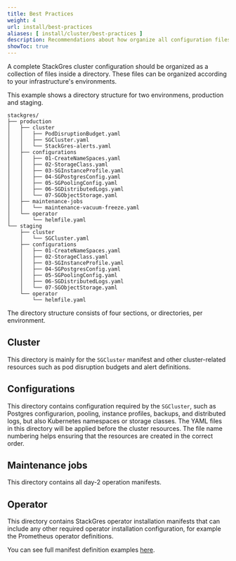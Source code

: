 ```yaml
---
title: Best Practices
weight: 4
url: install/best-practices
aliases: [ install/cluster/best-practices ]
description: Recommendations about how organize all configuration files.
showToc: true
---
```


A complete StackGres cluster configuration should be organized as a collection of files inside a directory.
These files can be organized according to your infrastructure's environments.

This example shows a directory structure for two environmens, production and staging. 

```
stackgres/
├── production
│   ├── cluster
│   │   ├── PodDisruptionBudget.yaml
│   │   ├── SGCluster.yaml
│   │   └── StackGres-alerts.yaml
│   ├── configurations
│   │   ├── 01-CreateNameSpaces.yaml
│   │   ├── 02-StorageClass.yaml
│   │   ├── 03-SGInstanceProfile.yaml
│   │   ├── 04-SGPostgresConfig.yaml
│   │   ├── 05-SGPoolingConfig.yaml
│   │   ├── 06-SGDistributedLogs.yaml
│   │   └── 07-SGObjectStorage.yaml
│   ├── maintenance-jobs
│   │   └── maintenance-vacuum-freeze.yaml
│   └── operator
│       └── helmfile.yaml
└── staging
    ├── cluster
    │   └── SGCluster.yaml
    ├── configurations
    │   ├── 01-CreateNameSpaces.yaml
    │   ├── 02-StorageClass.yaml
    │   ├── 03-SGInstanceProfile.yaml
    │   ├── 04-SGPostgresConfig.yaml
    │   ├── 05-SGPoolingConfig.yaml
    │   ├── 06-SGDistributedLogs.yaml
    │   └── 07-SGObjectStorage.yaml
    └── operator
        └── helmfile.yaml
```

The directory structure consists of four sections, or directories, per environment.

## Cluster

This directory is mainly for the `SGCluster` manifest and other cluster-related resources such as pod disruption budgets and alert definitions.

## Configurations

This directory contains configuration required by the `SGCluster`, such as Postgres configurarion, pooling, instance profiles, backups, and distributed logs, but also Kubernetes namespaces or storage classes.
The YAML files in this directory will be applied before the cluster resources.
The file name numbering helps ensuring that the resources are created in the correct order.

## Maintenance jobs 

This directory contains all day-2 operation manifests. 

## Operator

This directory contains StackGres operator installation manifests that can include any other required operator installation configuration, for example the Prometheus operator definitions.

You can see full manifest definition examples [here](https://gitlab.com/ongresinc/stackgres/-/tree/main/stackgres-k8s/examples/full_example).
